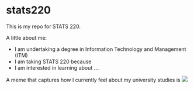 # stats220

This is my repo for STATS 220. 

A little about me:

- I am undertaking a degree in Information Technology and Management (ITM)
- I am taking STATS 220 because 
- I am interested in learning about ....

A meme that captures how I currently feel about my university studies is ![](https://c.tenor.com/8druEACXtX8AAAAd/tenor.gif)
